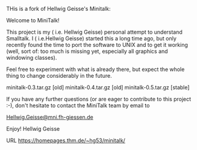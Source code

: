 THis is a fork of Hellwig Geisse's Minitalk:

 Welcome to MiniTalk!

This project is my ( i.e. Hellwig Geisse) personal attempt to understand Smalltalk. I ( i.e.Hellwig Geisse) started this a long time ago,
but only recently found the time to port the software to UNIX and to get it working (well,
sort of: too much is missing yet, especially all graphics and windowing classes).

Feel free to experiment with what is already there, but expect the whole thing to change
considerably in the future.

minitalk-0.3.tar.gz [old]
minitalk-0.4.tar.gz [old]
minitalk-0.5.tar.gz [stable]

If you have any further questions (or are eager to contribute to this project :-), don't hesitate
to contact the MiniTalk team by email to

Hellwig.Geisse@mni.fh-giessen.de

Enjoy!
Hellwig Geisse 

URL https://homepages.thm.de/~hg53/minitalk/

